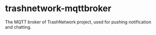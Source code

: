 # trashnetwork-mqttbroker
The MQTT broker of TrashNetwork project, used for pushing notification and chatting.
